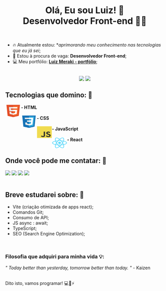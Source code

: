 <h1 align="center">Olá, Eu sou Luiz! 👋 <br> Desenvolvedor Front-end 👨‍💻</h1>
<br>

- 🔥 Atualmente estou: **aprimorando meu conhecimento nas tecnologias que eu já sei*;
- 💼 Estou à procura de vaga: **Desenvolvedor Front-end**;
- 💻 Meu portfólio: **<a href='https://luizmeraki.github.io/LuizPortifolio/' target='_blank'>Luiz Meraki - portfólio</a>**;
<br>

<div align="center">
  <a href="https://github.com/luizmeraki"></a>
  <img height="150em" src="https://github-readme-stats.vercel.app/api?username=LuizMeraki&show_icons=true&theme=radical&include_all_commits=true&count_private=true"/>
  <img height="150em" src="https://github-readme-stats.vercel.app/api/top-langs/?username=LuizMeraki&layout=compact&langs_count=7&theme=radical"/>
</div>

<h2>Tecnologias que domino: 🚀</h2>
<div>
  <strong>- HTML</strong><img align="left" alt="Luiz-HTML" height="40" width="50" src="https://raw.githubusercontent.com/devicons/devicon/master/icons/html5/html5-original.svg">
  <br>
  <br>
  <strong>- CSS</strong><img align="left" alt="Luiz-CSS" height="40" width="50" src="https://raw.githubusercontent.com/devicons/devicon/master/icons/css3/css3-original.svg">
  <br>
  <br>
  <strong>- JavaScript</strong><img align="left" alt="Luiz-JS" height="38" width="48" src="https://raw.githubusercontent.com/devicons/devicon/master/icons/javascript/javascript-original.svg">
  <br>
  <br>
  <strong>- React</strong><img align="left" alt="Luiz-JS" height="38" width="48" src="https://raw.githubusercontent.com/devicons/devicon/master/icons/react/react-original.svg">
</div>
<br>

<h2>Onde você pode me contatar: 📲</h2>    

<div>
  <a href="https://www.linkedin.com/in/luiz-henrique-dev-frontend" target="_blank"><img src="https://img.shields.io/badge/-LinkedIn-%230077B5?style=for-the-badge&logo=linkedin&logoColor=white" target="_blank"></a>
  <a href = "mailto:luizollvrsantos@gmail.com"><img src="https://img.shields.io/badge/-Gmail-%23333?style=for-the-badge&logo=gmail&logoColor=red" target="_blank"></a>
  <a href="https://instagram.com/luizmeraki" target="_blank"><img src="https://img.shields.io/badge/-Instagram-%23E4405F?style=for-the-badge&logo=instagram&logoColor=white" target="_blank"></a>
  <a href='https://luizmeraki.github.io/LuizPortifolio/' target='_blank'><img src='https://img.shields.io/badge/-Portfolio-%230077B5?style=for-the-badge&logo=portfolio&logoColor=white'></a>
</div>
 <br>
 
 <h2>Breve estudarei sobre: 📒</h2>
 
 <ul>
  <li>Vite (criação otimizada de apps react);</li>
  <li>Comandos Git;</li>
  <li>Consumo de API;</li>
  <li>JS async : await;</li>
  <li>TypeScript;</li>
  <li>SEO (Search Engine Optimization);</li>
 </ul>
 
 <br>

<h3>Filosofia que adquiri para minha vida 💡:</h3>
<em>" Today better than yesterday, tomorrow better than today. "</em> - Kaizen
<br>
<br>

Dito isto, vamos programar! 💻🚀⚡
